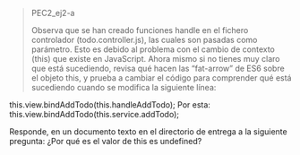 > PEC2_ej2-a
>
> Observa que se han creado funciones handle en el fichero controlador
(todo.controller.js), las cuales son pasadas como parámetro. Esto es debido al
problema con el cambio de contexto (this) que existe en JavaScript. Ahora mismo si
no tienes muy claro que está sucediendo, revisa qué hacen las “fat-arrow” de ES6 sobre
el objeto this, y prueba a cambiar el código para comprender qué está sucediendo
cuando se modifica la siguiente línea:

this.view.bindAddTodo(this.handleAddTodo);
Por esta:
this.view.bindAddTodo(this.service.addTodo);

Responde, en un documento texto en el directorio de entrega a la siguiente pregunta:
¿Por qué es el valor de this es undefined?
>
